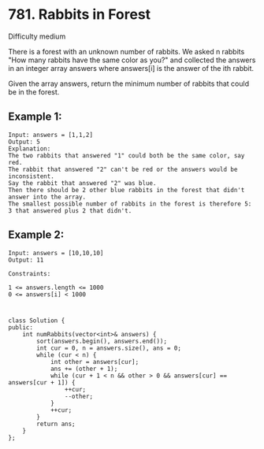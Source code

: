 # 781. Rabbits in Forest
Difficulty medium

There is a forest with an unknown number of rabbits. We asked n rabbits "How many rabbits have the same color as you?" and collected the answers in an integer array answers where answers[i] is the answer of the ith rabbit.

Given the array answers, return the minimum number of rabbits that could be in the forest.


## Example 1:
```
Input: answers = [1,1,2]
Output: 5
Explanation:
The two rabbits that answered "1" could both be the same color, say red.
The rabbit that answered "2" can't be red or the answers would be inconsistent.
Say the rabbit that answered "2" was blue.
Then there should be 2 other blue rabbits in the forest that didn't answer into the array.
The smallest possible number of rabbits in the forest is therefore 5: 3 that answered plus 2 that didn't.
```


## Example 2:
```
Input: answers = [10,10,10]
Output: 11
```


```
Constraints:

1 <= answers.length <= 1000
0 <= answers[i] < 1000
```


#
```
class Solution {
public:
    int numRabbits(vector<int>& answers) {
        sort(answers.begin(), answers.end());
        int cur = 0, n = answers.size(), ans = 0;
        while (cur < n) {
            int other = answers[cur];
            ans += (other + 1);
            while (cur + 1 < n && other > 0 && answers[cur] == answers[cur + 1]) {
                ++cur;
                --other;
            }
            ++cur;
        }
        return ans;
    }
};
```